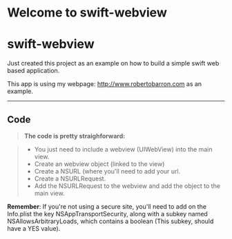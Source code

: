 Welcome to swift-webview
===================

# swift-webview

Just created this project as an example on how to build a simple swift web based application.

This app is using my webpage: http://www.robertobarron.com as an example.

----------


Code
-------------
> **The code is pretty straighforward:**

> - You just need to include a webview (UIWebView) into the main view.
> - Create an webview object (linked to the view)
> - Create a NSURL (where you'll need to add your url.
> - Create a NSURLRequest.
> - Add the NSURLRequest to the webview and add the object to the main view.


**Remember**: If you're not using a secure site, you'll need to add on the Info.plist the key NSAppTransportSecurity, along with a subkey named NSAllowsArbitraryLoads, which contains a boolean (This subkey, should have a YES value).
